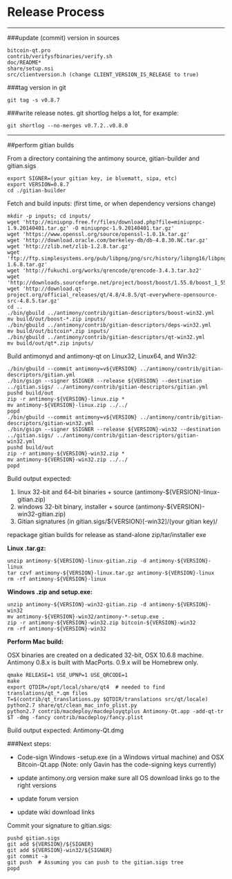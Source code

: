 Release Process
====================

* * *

###update (commit) version in sources


	bitcoin-qt.pro
	contrib/verifysfbinaries/verify.sh
	doc/README*
	share/setup.nsi
	src/clientversion.h (change CLIENT_VERSION_IS_RELEASE to true)

###tag version in git

	git tag -s v0.8.7

###write release notes. git shortlog helps a lot, for example:

	git shortlog --no-merges v0.7.2..v0.8.0

* * *

##perform gitian builds

 From a directory containing the antimony source, gitian-builder and gitian.sigs
  
	export SIGNER=(your gitian key, ie bluematt, sipa, etc)
	export VERSION=0.8.7
	cd ./gitian-builder

 Fetch and build inputs: (first time, or when dependency versions change)

	mkdir -p inputs; cd inputs/
	wget 'http://miniupnp.free.fr/files/download.php?file=miniupnpc-1.9.20140401.tar.gz' -O miniupnpc-1.9.20140401.tar.gz'
	wget 'https://www.openssl.org/source/openssl-1.0.1k.tar.gz'
	wget 'http://download.oracle.com/berkeley-db/db-4.8.30.NC.tar.gz'
	wget 'http://zlib.net/zlib-1.2.8.tar.gz'
	wget 'ftp://ftp.simplesystems.org/pub/libpng/png/src/history/libpng16/libpng-1.6.8.tar.gz'
	wget 'http://fukuchi.org/works/qrencode/qrencode-3.4.3.tar.bz2'
	wget 'http://downloads.sourceforge.net/project/boost/boost/1.55.0/boost_1_55_0.tar.bz2'
	wget 'http://download.qt-project.org/official_releases/qt/4.8/4.8.5/qt-everywhere-opensource-src-4.8.5.tar.gz'
	cd ..
	./bin/gbuild ../antimony/contrib/gitian-descriptors/boost-win32.yml
	mv build/out/boost-*.zip inputs/
	./bin/gbuild ../antimony/contrib/gitian-descriptors/deps-win32.yml
	mv build/out/bitcoin*.zip inputs/
	./bin/gbuild ../antimony/contrib/gitian-descriptors/qt-win32.yml
	mv build/out/qt*.zip inputs/

 Build antimonyd and antimony-qt on Linux32, Linux64, and Win32:
  
	./bin/gbuild --commit antimony=v${VERSION} ../antimony/contrib/gitian-descriptors/gitian.yml
	./bin/gsign --signer $SIGNER --release ${VERSION} --destination ../gitian.sigs/ ../antimony/contrib/gitian-descriptors/gitian.yml
	pushd build/out
	zip -r antimony-${VERSION}-linux.zip *
	mv antimony-${VERSION}-linux.zip ../../
	popd
	./bin/gbuild --commit antimony=v${VERSION} ../antimony/contrib/gitian-descriptors/gitian-win32.yml
	./bin/gsign --signer $SIGNER --release ${VERSION}-win32 --destination ../gitian.sigs/ ../antimony/contrib/gitian-descriptors/gitian-win32.yml
	pushd build/out
	zip -r antimony-${VERSION}-win32.zip *
	mv antimony-${VERSION}-win32.zip ../../
	popd

  Build output expected:

  1. linux 32-bit and 64-bit binaries + source (antimony-${VERSION}-linux-gitian.zip)
  2. windows 32-bit binary, installer + source (antimony-${VERSION}-win32-gitian.zip)
  3. Gitian signatures (in gitian.sigs/${VERSION}[-win32]/(your gitian key)/

repackage gitian builds for release as stand-alone zip/tar/installer exe

**Linux .tar.gz:**

	unzip antimony-${VERSION}-linux-gitian.zip -d antimony-${VERSION}-linux
	tar czvf antimony-${VERSION}-linux.tar.gz antimony-${VERSION}-linux
	rm -rf antimony-${VERSION}-linux

**Windows .zip and setup.exe:**

	unzip antimony-${VERSION}-win32-gitian.zip -d antimony-${VERSION}-win32
	mv antimony-${VERSION}-win32/antimony-*-setup.exe .
	zip -r antimony-${VERSION}-win32.zip bitcoin-${VERSION}-win32
	rm -rf antimony-${VERSION}-win32

**Perform Mac build:**

  OSX binaries are created on a dedicated 32-bit, OSX 10.6.8 machine.
  Antimony 0.8.x is built with MacPorts.  0.9.x will be Homebrew only.

	qmake RELEASE=1 USE_UPNP=1 USE_QRCODE=1
	make
	export QTDIR=/opt/local/share/qt4  # needed to find translations/qt_*.qm files
	T=$(contrib/qt_translations.py $QTDIR/translations src/qt/locale)
	python2.7 share/qt/clean_mac_info_plist.py
	python2.7 contrib/macdeploy/macdeployqtplus Antimony-Qt.app -add-qt-tr $T -dmg -fancy contrib/macdeploy/fancy.plist

 Build output expected: Antimony-Qt.dmg

###Next steps:

* Code-sign Windows -setup.exe (in a Windows virtual machine) and
  OSX Bitcoin-Qt.app (Note: only Gavin has the code-signing keys currently)

* update antimony.org version
  make sure all OS download links go to the right versions

* update forum version

* update wiki download links

Commit your signature to gitian.sigs:

	pushd gitian.sigs
	git add ${VERSION}/${SIGNER}
	git add ${VERSION}-win32/${SIGNER}
	git commit -a
	git push  # Assuming you can push to the gitian.sigs tree
	popd

